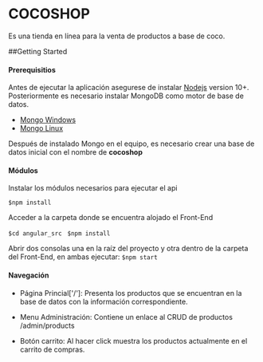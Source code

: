 # COCOSHOP

Es una tienda en línea para la venta de productos a base de coco.

##Getting Started

#### Prerequisitios
Antes de ejecutar la aplicación asegurese de instalar [Nodejs](https://nodejs.org/es/download/ "Nodejs") version 10+. Posteriormente es necesario instalar MongoDB como motor de base de datos.

- [Mongo Windows](https://docs.mongodb.com/manual/tutorial/install-mongodb-on-windows/ "Mongo Windows")
- [Mongo Linux](https://docs.mongodb.com/manual/administration/install-on-linux/ "Mongo Linux")

Después de instalado Mongo en el equipo, es necesario crear una base de datos inicial con el nombre de **cocoshop**

#### Módulos
Instalar los módulos necesarios para ejecutar el api

`$npm install `

Acceder a la  carpeta donde se encuentra alojado el Front-End

`$cd angular_src `
`$npm install`

Abrir dos consolas una en la raíz del proyecto y otra dentro de la carpeta del Front-End, en ambas ejecutar:
`$npm start`

#### Navegación

- Página Princial['/']: Presenta los productos que se encuentran en la base de datos con la información correspondiente.

- Menu Administración: Contiene un enlace al CRUD de productos /admin/products

- Botón carrito: Al hacer click muestra los productos actualmente en el carrito de compras.

